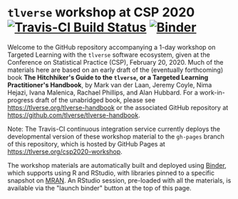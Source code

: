# `tlverse` workshop at CSP 2020 [![Travis-CI Build Status](https://travis-ci.org/tlverse/csp2020-workshop.svg?branch=master)](https://travis-ci.org/tlverse/csp2020-workshop) [![Binder](http://mybinder.org/badge_logo.svg)](http://mybinder.org/v2/gh/tlverse/csp2020-workshop/master?urlpath=rstudio)

Welcome to the GitHub repository accompanying a 1-day workshop on Targeted
Learning with the `tlverse` software ecosystem, given at the Conference on
Statistical Practice (CSP), February 20, 2020. Much of the materials here are
based on an early draft of the (eventually forthcoming) book **The Hitchhiker's
Guide to the `tlverse`, or a Targeted Learning Practitioner's Handbook**, by
Mark van der Laan, Jeremy Coyle, Nima Hejazi, Ivana Malenica, Rachael Phillips,
and Alan Hubbard. For a work-in-progress draft of the unabridged book, please
see https://tlverse.org/tlverse-handbook or the associated GitHub repository at
https://github.com/tlverse/tlverse-handbook.

Note: The Travis-CI continuous integration service currently deploys the
developmental version of these workshop material to the `gh-pages` branch of
this repository, which is hosted by GitHub Pages at
https://tlverse.org/csp2020-workshop.

The workshop materials are automatically built and deployed using
[Binder](https://github.com/jupyterhub/binderhub), which supports using R
and RStudio, with libraries pinned to a specific snapshot on
[MRAN](https://mran.microsoft.com/documents/rro/reproducibility). An
RStudio session, pre-loaded with all the materials, is available via the "launch
binder" button at the top of this page.

